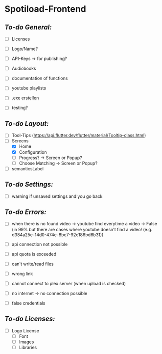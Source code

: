 # Spotiload-Frontend

## *To-do General:*

- [ ] Licenses
- [ ] Logo/Name?
- [ ] API-Keys -> for publishing?
- [ ] Audiobooks
- [ ] documentation of functions
- [ ] youtube playlists
- [ ] .exe erstellen
- [ ] testing?


## *To-do Layout:*
- [ ] Tool-Tips (https://api.flutter.dev/flutter/material/Tooltip-class.html)
- [ ] Screens
    - [x] Home
    - [x] Configuration
    - [ ] Progress? -> Screen or Popup?
    - [ ] Choose Matching -> Screen or Popup?
- [ ] semanticsLabel 

## *To-do Settings:*
- [ ] warning if unsaved settings and you go back

## *To-do Errors:*
- [ ] when there is no found video -> youtube find everytime a video -> False (in 99% but there are cases where youtube doesn't find a video! (e.g. d384a25e-14d0-474e-8bc7-92c186bd6b31))
- [ ] api connection not possible
- [ ] api quota is exceeded
- [ ] can't write/read files
- [ ] wrong link
- [ ] cannot connect to plex server (when upload is checked)
- [ ] no internet -> no connection possible
- [ ] false credentials 


## *To-do Licenses:*
- [ ] Logo License
    - [ ] Font
    - [ ] Images
    - [ ] Libraries
